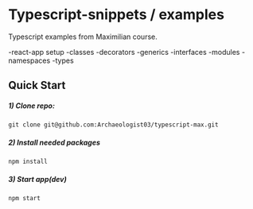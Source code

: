 # Typescript-snippets / examples
Typescript examples from Maximilian course.

-react-app setup
-classes
-decorators
-generics
-interfaces
-modules
-namespaces
-types


## Quick Start

##### 1) Clone repo:
`git clone git@github.com:Archaeologist03/typescript-max.git`

##### 2) Install needed packages
`npm install`

##### 3) Start app(dev)
`npm start`
